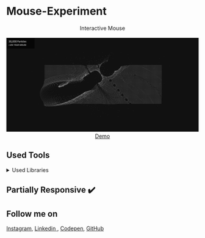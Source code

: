 # Mouse-Experiment
<p align="center">
Interactive Mouse
<br>
<br>        
<a href="https://houssemlachtar.github.io/Mouse-Experiment/">
        <img alt="Thumbnail" src="./Thumbnail.jpg" />
    </a>
<br>
<a href="https://houssemlachtar.github.io/Mouse-Experiment/">
        Demo
    </a>
</p>

## Used Tools

<details>
  <summary>Used Libraries</summary>
  

1. [Prefixfree JS](https://cdnjs.com/libraries/prefixfree).
2. [RequestAnimationFrame API](https://developer.mozilla.org/en-US/docs/Web/API/window/requestAnimationFrame).      
3. [Stats JS](https://github.com/mrdoob/stats.js/).
4. [Reset CSS](https://meyerweb.com/eric/tools/css/reset/).
        
</details>


## Partially Responsive ✔️


## Follow me on

[Instagram](https://www.instagram.com/houssem_lachtar/), [Linkedin ](https://www.linkedin.com/in/houssem-lachtar/), [Codepen](https://codepen.io/houssem-lachtar), [GitHub](https://github.com/houssemlachtar)
